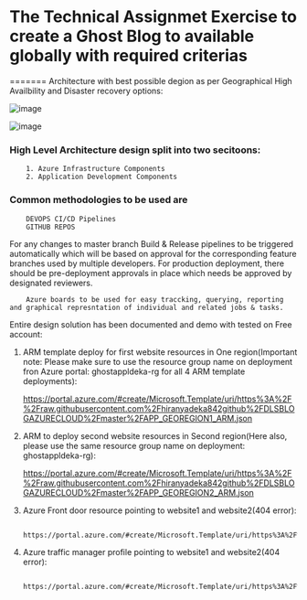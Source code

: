 # The Technical Assignmet Exercise to create a Ghost Blog to available globally with required criterias
=======
Architecture with best possible degion as per Geographical High Availbility and Disaster recovery options:

![image](https://user-images.githubusercontent.com/88244214/128779627-a632fa5b-096c-48b9-a93e-613eda9c343b.png)

![image](https://user-images.githubusercontent.com/88244214/128780506-cce90905-c786-42bc-b1ee-23acf9cf21cd.png)


### High Level Architecture design split into two secitoons:
        1. Azure Infrastructure Components
        2. Application Development Components
        
### Common methodologies to be used are  #####
        DEVOPS CI/CD Pipelines
        GITHUB REPOS
        
        
   For any changes to master branch Build & Release pipelines to be triggered automatically which will be based on approval for the corresponding feature branches used by multiple developers. For production deployment, there should be pre-deployment approvals in place which needs be approved by designated reviewers.

        Azure boards to be used for easy traccking, querying, reporting and graphical represntation of individual and related jobs & tasks.
        
        
  Entire design solution has been documented and demo with tested on Free account:

1. ARM template deploy for first website resources in One region(Important note: Please make sure to use the resource group name on deployment fron Azure portal: ghostappldeka-rg for all 4 ARM template deployments):

      https://portal.azure.com/#create/Microsoft.Template/uri/https%3A%2F%2Fraw.githubusercontent.com%2Fhiranyadeka842github%2FDLSBLOGAZURECLOUD%2Fmaster%2FAPP_GEOREGION1_ARM.json
      
2. ARM to deploy second website resources in Second region(Here also, please use the same resource group name on deployment: ghostappldeka-rg):

      https://portal.azure.com/#create/Microsoft.Template/uri/https%3A%2F%2Fraw.githubusercontent.com%2Fhiranyadeka842github%2FDLSBLOGAZURECLOUD%2Fmaster%2FAPP_GEOREGION2_ARM.json

3. Azure Front door resource pointing to website1 and website2(404 error):

        https://portal.azure.com/#create/Microsoft.Template/uri/https%3A%2F%2Fraw.githubusercontent.com%2Fhiranyadeka842github%2FDLSBLOGAZURECLOUD%2Fmaster%2FARMFRONTDOOR.json

4. Azure traffic manager profile pointing to website1 and website2(404 error):

        https://portal.azure.com/#create/Microsoft.Template/uri/https%3A%2F%2Fraw.githubusercontent.com%2Fhiranyadeka842github%2FDLSBLOGAZURECLOUD%2Fmaster%2FARMTRAFFICMGR.json






